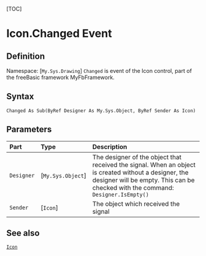 [TOC]
# Icon.Changed Event

## Definition
Namespace: [`My.Sys.Drawing`]
`Changed` is event of the Icon control, part of the freeBasic framework MyFbFramework.
## Syntax
```freeBasic
Changed As Sub(ByRef Designer As My.Sys.Object, ByRef Sender As Icon)
```

## Parameters

|Part|Type|Description|
| :------------ | :------------ | :------------ |
|`Designer`|[`My.Sys.Object`]|The designer of the object that received the signal. When an object is created without a designer, the designer will be empty. This can be checked with the command: `Designer.IsEmpty()`|
|`Sender`|[`Icon`]|The object which received the signal|

## See also
[`Icon`](Icon.md)
